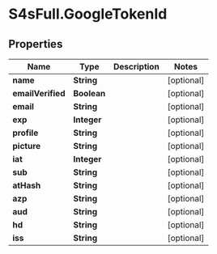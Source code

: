 # S4sFull.GoogleTokenId

## Properties
Name | Type | Description | Notes
------------ | ------------- | ------------- | -------------
**name** | **String** |  | [optional] 
**emailVerified** | **Boolean** |  | [optional] 
**email** | **String** |  | [optional] 
**exp** | **Integer** |  | [optional] 
**profile** | **String** |  | [optional] 
**picture** | **String** |  | [optional] 
**iat** | **Integer** |  | [optional] 
**sub** | **String** |  | [optional] 
**atHash** | **String** |  | [optional] 
**azp** | **String** |  | [optional] 
**aud** | **String** |  | [optional] 
**hd** | **String** |  | [optional] 
**iss** | **String** |  | [optional] 


